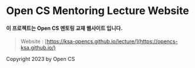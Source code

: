 # Open CS Mentoring Lecture Website
#### 이 프로젝트는 Open CS 멘토링 교재 웹사이트 입니다.
   
> Website : [https://ksa-opencs.github.io/lecture/](https://opencs-ksa.github.io/)   
   
Copyright 2023 by Open CS   
